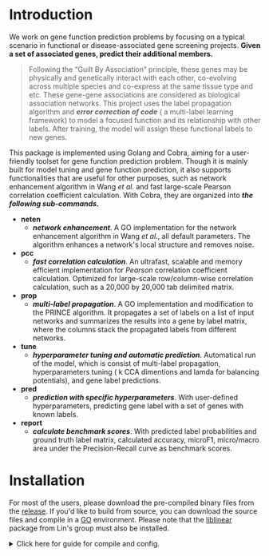 

# Introduction
We work on gene function prediction problems by focusing on a typical scenario in functional or disease-associated gene screening projects. **Given a set of associated genes, predict their additional members.**

> Following the “Guilt By Association” principle, these genes may be physically and genetically interact with each other,  co-evolving across multiple species and co-express at the same tissue type and etc. These gene-gene associations are considered as biological association networks. This project uses the label propagation algorithm and ***error correction of code*** ( a multi-label learning framework) to model a focused function and its relationship with other labels. After training,  the model will assign these functional labels to new genes.

This package is implemented using Golang and Cobra, aiming for a user-friendly toolset for gene function prediction problem. Though it is mainly built for model tuning and gene function prediction, it also supports functionalities that are useful for other purposes, such as network enhancement algorithm in Wang *et al.* and fast large-scale Pearson correlation coefficient calculation. With Cobra, they are organized into ***the following sub-commands.***

 - **neten**     
	 - ***network enhancement***. A GO implementation for the network enhancement algorithm in Wang *et al.*, all default parameters. The algorithm enhances a network's local structure and removes noise. 
 - **pcc**
	 - ***fast correlation calculation***. An ultrafast, scalable and memory efficient implementation for *Pearson* correlation coefficient calculation. Optimized for large-scale row/column-wise correlation calculation, such as a 20,000 by 20,000 tab delimited matrix. 
 -  **prop**
	 - ***multi-label propagation***.  A GO implementation and modification to the PRINCE algorithm. It propagates a set of labels on a list of input networks and summarizes the results into a gene by label matrix, where the columns stack the propagated labels from different networks. 
 - **tune**
	 - ***hyperparameter tuning and automatic prediction***. Automatical run of the model, which is consist of multi-label propagation, hyperparameters tuning ( k CCA dimentions and lamda for balancing potentials), and gene label predictions.
 -  **pred**
	 - ***prediction with specific hyperparameters***.  With user-defined hyperparameters, predicting gene label with a set of genes with known labels. 
 - **report**
	 - ***calculate benchmark scores***. With predicted label probabilities and ground truth label matrix, calculated accuracy, microF1, micro/macro area under the Precision-Recall curve as benchmark scores.

# Installation
For most of the users, please download the pre-compiled binary files from the [release](https://github.com/chenhao392/ecoc/releases). If you'd like to build from source, you can download the source files and compile in a [GO](https://golang.org/doc/install) environment. Please note that the [liblinear](https://www.csie.ntu.edu.tw/~cjlin/liblinear/) package from Lin's group must also be installed.

<details> <summary>Click here for guide for compile and config.</summary>
 
```
# instll liblinear
tar -xf liblinear-2.30.tar.gz
cd liblinear-2.30
make lib
ln -s liblinear.so.3 liblinear.so

# config for osx
# please add the following to your ~/.bash_profile
export LD_LIBRARY_PATH="/path/to/liblinear-2.30:$LD_LIBRARY_PATH"
export DYLD_LIBRARY_PATH="/path/to/liblinear-2.30:$DYLD_LIBRARY_PATH"
export C_INCLUDE_PATH="/path/to/liblinear-2.30:$C_INCLUDE_PATH"

# config for ubuntu
# please add the following to your ~/.bashrc
export LD_LIBRARY_PATH="/path/to/liblinear-2.30:$LD_LIBRARY_PATH"
export LIBRARY_PATH="/path/to/liblinear-2.30:$LIBRARY_PATH"
export C_INCLUDE_PATH="/path/to/liblinear-2.30:$C_INCLUDE_PATH"
```
 
```
# compile ecoc from source
git init
git pull https://github.com/chenhao392/ecoc
go build
```
# Features

 ### Multi-label modeling
The model learns a latent structure that maximizes the correlations between a set of associated labels and their propagated scores on networks. If a structure is successfully learned,  it can be used to decode the propagated scores back to labels for genes, assigning labels to genes that were not annotated.  Please read the case study for predicting piRNA pathway genes in D. melanogaster for demo.
  
 ### Second-order iterative stratification 
To better preserve the label relationship in a subset,  especially for the imbalanced gene function labels, a second-order iterative stratification (SOIS) procedure is implemented in this model for stratifying datasets (Szymański and Kajdanowicz, 2017; Sechidis et al., 2011). This SOIS procedure iteratively distributes the most demanding multi-label genes each time to a subset. 

 ### Platt's scaling for probability calibration
Transferring the output scores of a classifier to reliable probabilities is also not a trivial task, as machine learning methods tend to produce skewed probability distributions. A modified version of Platt’s scaling is implemented, according to the pseudocode from Hsuan-Tien Lin et al. Platt’s scaling is a simple probability calibration method that uses logistic regression to calibrate the probabilities, using known positive and negative labels in training (Platt, 1999).

 ### Tolerenting missing positive labels
Missing positive labels in the training dataset may confuse the training process. In this package, a further modification to estimate and remove a fraction of top scores before Platt’s scaling is used, which alleviates the effect of high probabilities assigned to false-negative genes in calibration (Rüping, 2006).

 ### Goroutines for scalable computing
  The package supports multi goroutines/threads for both the multi-label multi-network propagations and the expensive mean-field approximation step in decoding the network propagated values back to gene labels. 

# Common problems


 ***Missing liblinear shared library.*** 
I downloaded the pre-compiled binary file from the release. When I try to exeucute, it complains that liblinear.so.3 can not be found, such as the following. 
```
# example error msg from Ubuntu
error while loading shared libraries: liblinear.so.3: cannot open shared object file: No such file or directory
```
```
# example error msg from osx
dyld: Library not loaded: liblinear.so.3
Referenced from: /Users/chen/work/ecoc/./ecoc
Reason: image not found
Abort trap: 6
```
***Solution***: the liblinear package is either not installed or not properly configured. Please see installation for examplary configrations in Ubuntu and Mac machines. 

 ***Missing liblinear shared library and head files for compiling from sounrce.*** 
 I downloaded the source files and tried to compile it. But it complains that it cannot find -llinear or linear.h. 
```
# missing shared library
/usr/local/go/pkg/tool/linux_amd64/link: running gcc failed: exit status 1
/usr/bin/ld: cannot find -llinear
collect2: error: ld returned 1 exit status

# missing head file
src/ml_linear.go:5:10: fatal error: 'linear.h' file not found
#include <linear.h>
^~~~~~~~~~
1 error generated.
```
***Solution***: the liblinear package is either not installed or not properly configured. Please see installation for examplary configrations in Ubuntu and Mac machines. 
